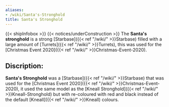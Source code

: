 ```yaml
---
aliases:
- /wiki/Santa's-Stronghold
title: Santa's Stronghold
---
```


{{< shipInfobox >}} {{< notices/underConstruction >}} The **Santa's stronghold** is a strong [Starbase]({{< ref "/wiki/" >}}Starbase) filled with a large amount of [Turrets]({{< ref "/wiki/" >}}Turrets), this was used for the [Christmas Event 2020]({{< ref "/wiki/" >}}Christmas-Event-2020).

## Discription:

**Santa's Stronghold** was a [Starbase]({{< ref "/wiki/" >}}Starbase) that was used for the [Christmas Event 2020]({{< ref "/wiki/" >}}Christmas-Event-2020), it used the same model as the [Kneall Stronghold]({{< ref "/wiki/" >}}Kneall-Stronghold) but with re-coloured with red and black instead of the default [Kneall]({{< ref "/wiki/" >}}Kneall) colours.